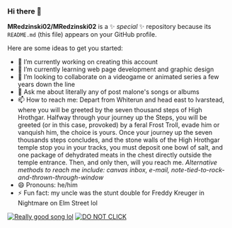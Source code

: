 ### Hi there 👋


**MRedzinski02/MRedzinski02** is a ✨ _special_ ✨ repository because its `README.md` (this file) appears on your GitHub profile.

Here are some ideas to get you started:

- 🔭 I’m currently working on creating this account
- 🌱 I’m currently learning web page development and graphic design
- 👯 I’m looking to collaborate on a videogame or animated series a few years down the line
- 💬 Ask me about literally any of post malone's songs or albums
- 📫 How to reach me: Depart from Whiterun and head east to Ivarstead, where you will be greeted by the seven thousand steps of High Hrothgar. Halfway through your journey up the Steps, you will be greeted (or in this case, provoked) by a feral Frost Troll, evade him or vanquish him, the choice is yours. Once your journey up the seven thousands steps concludes, and the stone walls of the High Hrothgar temple stop you in your tracks, you must deposit one bowl of salt, and one package of dehydrated meats in the chest directly outside the temple entrance. Then, and only then, will you reach me. *Alternative methods to reach me include: canvas inbox, e-mail, note-tied-to-rock-and-thrown-through-window*
- 😄 Pronouns: he/him
- ⚡ Fun fact: my uncle was the stunt double for Freddy Kreuger in Nightmare on Elm Street lol

[![Really good song lol](https://imgur.com/ijWEgZr.png)](https://www.youtube.com/watch?v=4Ukh9aQBzWc)
[![DO NOT CLICK](https://imgur.com/4xf18M3.png)](https://www.youtube.com/watch?v=q7iYbknQu58)
